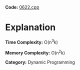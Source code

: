 **Code:** [0622.cpp](./0622.cpp)

# Explanation

**Time Complexity:** O(n<sup>3</sup>k)

**Memory Complexity:** O(n<sup>2</sup>k) 

**Category:** Dynamic Programming
